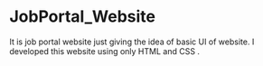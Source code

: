 # JobPortal_Website
 It is job portal website just giving the idea of basic UI of website. I developed this website using only HTML and CSS .

